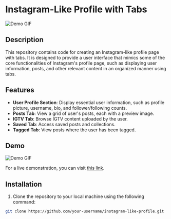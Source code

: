 # Instagram-Like Profile with Tabs

![Demo GIF](demo.gif)

## Description

This repository contains code for creating an Instagram-like profile page with tabs. It is designed to provide a user interface that mimics some of the core functionalities of Instagram's profile page, such as displaying user information, posts, and other relevant content in an organized manner using tabs.

## Features

- **User Profile Section**: Display essential user information, such as profile picture, username, bio, and follower/following counts.
- **Posts Tab**: View a grid of user's posts, each with a preview image.
- **IGTV Tab**: Browse IGTV content uploaded by the user.
- **Saved Tab**: Access saved posts and collections.
- **Tagged Tab**: View posts where the user has been tagged.

## Demo

![Demo GIF](demo.gif)

For a live demonstration, you can visit [this link](https://your-demo-link.com).

## Installation

1. Clone the repository to your local machine using the following command:

```bash
git clone https://github.com/your-username/instagram-like-profile.git
